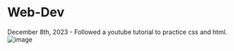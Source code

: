 # Web-Dev

December 8th, 2023 - Followed a youtube tutorial to practice css and html.
![image](https://github.com/Christopher-DSA/Web-Dev/assets/132075292/0fa5d4f1-76d9-4c99-bd51-f82fa8e9504a)
